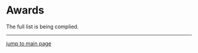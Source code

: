 # Awards

The full list is being complied.


---
[jump to main page](https://mabubakarriaz.github.io)